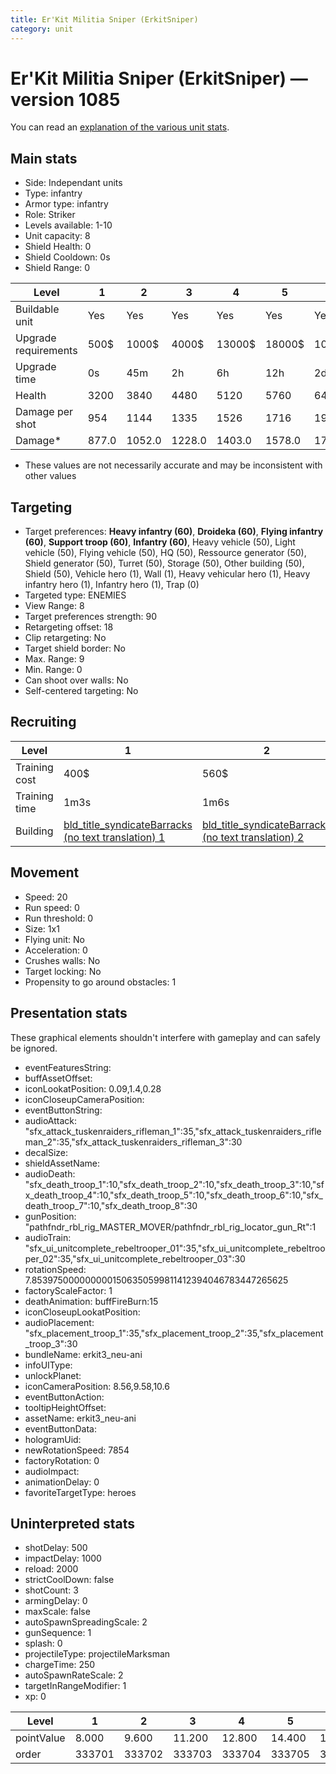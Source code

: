 ```yaml
---
title: Er'Kit Militia Sniper (ErkitSniper)
category: unit
---
```


# Er'Kit Militia Sniper (ErkitSniper) — version 1085

You can read an [explanation  of the various unit stats](unitexplained.md).

## Main stats

  * Side: Independant units
  * Type: infantry
  * Armor type: infantry
  * Role: Striker
  * Levels available: 1-10
  * Unit capacity: 8
  * Shield Health: 0
  * Shield Cooldown: 0s
  * Shield Range: 0

|Level               |1    |2     |3     |4     |5     |6      |7      |8      |9       |10      |
|--------------------|-----|------|------|------|------|-------|-------|-------|--------|--------|
|Buildable unit      |Yes  |Yes   |Yes   |Yes   |Yes   |Yes    |Yes    |Yes    |No      |No      |
|Upgrade requirements|500$ |1000$ |4000$ |13000$|18000$|100000$|175000$|340000$|1000000$|1800000$|
|Upgrade time        |0s   |45m   |2h    |6h    |12h   |2d     |3d     |5d     |1w      |1w3d    |
|Health              |3200 |3840  |4480  |5120  |5760  |6400   |7040   |7680   |8320    |9600    |
|Damage per shot     |954  |1144  |1335  |1526  |1716  |1907   |2098   |2288   |2479    |2860    |
|Damage*             |877.0|1052.0|1228.0|1403.0|1578.0|1754.0 |1930.0 |2104.0 |2280.0  |2631.0  |

* These values are not necessarily accurate and may be inconsistent with other values

## Targeting

  * Target preferences: **Heavy infantry (60)**, **Droideka (60)**, **Flying infantry (60)**, **Support troop (60)**, **Infantry (60)**, Heavy vehicle (50), Light vehicle (50), Flying vehicle (50), HQ (50), Ressource generator (50), Shield generator (50), Turret (50), Storage (50), Other building (50), Shield (50), Vehicle hero (1), Wall (1), Heavy vehicular hero (1), Heavy infantry hero (1), Infantry hero (1), Trap (0)
  * Targeted type: ENEMIES
  * View Range: 8
  * Target preferences strength: 90
  * Retargeting offset: 18
  * Clip retargeting: No
  * Target shield border: No
  * Max. Range: 9
  * Min. Range: 0
  * Can shoot over walls: No
  * Self-centered targeting: No

## Recruiting

|Level        |1                                                                            |2                                                                            |3                                                                            |4                                                                            |5                                                                            |6                                                                            |7                                                                            |8                                                                            |9                                                                            |10                                                                            |
|-------------|-----------------------------------------------------------------------------|-----------------------------------------------------------------------------|-----------------------------------------------------------------------------|-----------------------------------------------------------------------------|-----------------------------------------------------------------------------|-----------------------------------------------------------------------------|-----------------------------------------------------------------------------|-----------------------------------------------------------------------------|-----------------------------------------------------------------------------|------------------------------------------------------------------------------|
|Training cost|400$                                                                         |560$                                                                         |720$                                                                         |880$                                                                         |1040$                                                                        |1200$                                                                        |1360$                                                                        |1520$                                                                        |1680$                                                                        |1840$                                                                         |
|Training time|1m3s                                                                         |1m6s                                                                         |1m9s                                                                         |1m12s                                                                        |1m15s                                                                        |1m18s                                                                        |1m21s                                                                        |1m24s                                                                        |1m27s                                                                        |1m30s                                                                         |
|Building     |[bld_title_syndicateBarracks (no text translation) 1](syndicateBarracks.html)|[bld_title_syndicateBarracks (no text translation) 2](syndicateBarracks.html)|[bld_title_syndicateBarracks (no text translation) 3](syndicateBarracks.html)|[bld_title_syndicateBarracks (no text translation) 4](syndicateBarracks.html)|[bld_title_syndicateBarracks (no text translation) 5](syndicateBarracks.html)|[bld_title_syndicateBarracks (no text translation) 6](syndicateBarracks.html)|[bld_title_syndicateBarracks (no text translation) 7](syndicateBarracks.html)|[bld_title_syndicateBarracks (no text translation) 8](syndicateBarracks.html)|[bld_title_syndicateBarracks (no text translation) 9](syndicateBarracks.html)|[bld_title_syndicateBarracks (no text translation) 10](syndicateBarracks.html)|

## Movement

  * Speed: 20
  * Run speed: 0
  * Run threshold: 0
  * Size: 1x1
  * Flying unit: No
  * Acceleration: 0
  * Crushes walls: No
  * Target locking: No
  * Propensity to go around obstacles: 1

## Presentation stats

These graphical elements shouldn't interfere with gameplay and can safely be ignored.

  * eventFeaturesString: 
  * buffAssetOffset: 
  * iconLookatPosition: 0.09,1.4,0.28
  * iconCloseupCameraPosition: 
  * eventButtonString: 
  * audioAttack: "sfx_attack_tuskenraiders_rifleman_1":35,"sfx_attack_tuskenraiders_rifleman_2":35,"sfx_attack_tuskenraiders_rifleman_3":30
  * decalSize: 
  * shieldAssetName: 
  * audioDeath: "sfx_death_troop_1":10,"sfx_death_troop_2":10,"sfx_death_troop_3":10,"sfx_death_troop_4":10,"sfx_death_troop_5":10,"sfx_death_troop_6":10,"sfx_death_troop_7":10,"sfx_death_troop_8":30
  * gunPosition: "pathfndr_rbl_rig_MASTER_MOVER/pathfndr_rbl_rig_locator_gun_Rt":1
  * audioTrain: "sfx_ui_unitcomplete_rebeltrooper_01":35,"sfx_ui_unitcomplete_rebeltrooper_02":35,"sfx_ui_unitcomplete_rebeltrooper_03":30
  * rotationSpeed: 7.8539750000000001506350599811412394046783447265625
  * factoryScaleFactor: 1
  * deathAnimation: buffFireBurn:15
  * iconCloseupLookatPosition: 
  * audioPlacement: "sfx_placement_troop_1":35,"sfx_placement_troop_2":35,"sfx_placement_troop_3":30
  * bundleName: erkit3_neu-ani
  * infoUIType: 
  * unlockPlanet: 
  * iconCameraPosition: 8.56,9.58,10.6
  * eventButtonAction: 
  * tooltipHeightOffset: 
  * assetName: erkit3_neu-ani
  * eventButtonData: 
  * hologramUid: 
  * newRotationSpeed: 7854
  * factoryRotation: 0
  * audioImpact: 
  * animationDelay: 0
  * favoriteTargetType: heroes

## Uninterpreted stats

  * shotDelay: 500
  * impactDelay: 1000
  * reload: 2000
  * strictCoolDown: false
  * shotCount: 3
  * armingDelay: 0
  * maxScale: false
  * autoSpawnSpreadingScale: 2
  * gunSequence: 1
  * splash: 0
  * projectileType: projectileMarksman
  * chargeTime: 250
  * autoSpawnRateScale: 2
  * targetInRangeModifier: 1
  * xp: 0

|Level     |1     |2     |3     |4     |5     |6     |7     |8     |9     |10    |
|----------|------|------|------|------|------|------|------|------|------|------|
|pointValue|8.000 |9.600 |11.200|12.800|14.400|16.000|17.600|19.200|20.800|24.000|
|order     |333701|333702|333703|333704|333705|333706|333707|333708|333709|333710|


